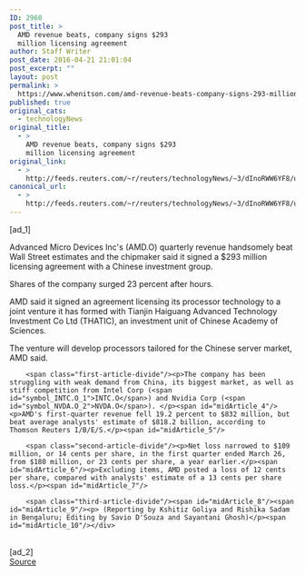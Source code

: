 ```yaml
---
ID: 2960
post_title: >
  AMD revenue beats, company signs $293
  million licensing agreement
author: Staff Writer
post_date: 2016-04-21 21:01:04
post_excerpt: ""
layout: post
permalink: >
  https://www.whenitson.com/amd-revenue-beats-company-signs-293-million-licensing-agreement/
published: true
original_cats:
  - technologyNews
original_title:
  - >
    AMD revenue beats, company signs $293
    million licensing agreement
original_link:
  - >
    http://feeds.reuters.com/~r/reuters/technologyNews/~3/dInoRWW6YF8/us-amd-results-idUSKCN0XI2O0
canonical_url:
  - >
    http://feeds.reuters.com/~r/reuters/technologyNews/~3/dInoRWW6YF8/us-amd-results-idUSKCN0XI2O0
---
```

 [ad_1]
<br><div id="articleText">
<span id="midArticle_start"/>

<span class="focusParagraph" readability="3"><p><span class="articleLocatio&lt;/span&gt;n">Advanced Micro Devices Inc's (<span id="symbol_AMD.O_0">AMD.O</span>) quarterly revenue handsomely beat Wall Street estimates and the chipmaker said it signed a $293 million licensing agreement with a Chinese investment group.</span></p></span><span id="midArticle_0"/><p>Shares of the company surged 23 percent after hours.</p><span id="midArticle_1"/><p>AMD said it signed an agreement licensing its processor technology to a joint venture it has formed with Tianjin Haiguang Advanced Technology Investment Co Ltd (THATIC), an investment unit of Chinese Academy of Sciences.</p><span id="midArticle_2"/><p>The venture will develop processors tailored for the Chinese server market, AMD said.</p><span id="midArticle_3"/>
        
        <span class="first-article-divide"/><p>The company has been struggling with weak demand from China, its biggest market, as well as stiff competition from Intel Corp (<span id="symbol_INTC.O_1">INTC.O</span>) and Nvidia Corp (<span id="symbol_NVDA.O_2">NVDA.O</span>). </p><span id="midArticle_4"/><p>AMD's first-quarter revenue fell 19.2 percent to $832 million, but beat average analysts' estimate of $818.2 billion, according to Thomson Reuters I/B/E/S.</p><span id="midArticle_5"/>
        
        <span class="second-article-divide"/><p>Net loss narrowed to $109 million, or 14 cents per share, in the first quarter ended March 26, from $180 million, or 23 cents per share, a year earlier.</p><span id="midArticle_6"/><p>Excluding items, AMD posted a loss of 12 cents per share, compared with analysts' estimate of a 13 cents per share loss.</p><span id="midArticle_7"/>
        
        <span class="third-article-divide"/><span id="midArticle_8"/><span id="midArticle_9"/><p> (Reporting by Kshitiz Goliya and Rishika Sadam in Bengaluru; Editing by Savio D'Souza and Sayantani Ghosh)</p><span id="midArticle_10"/></div>
<br>[ad_2]
<br><a href="http://feeds.reuters.com/~r/reuters/technologyNews/~3/dInoRWW6YF8/us-amd-results-idUSKCN0XI2O0">Source </a>